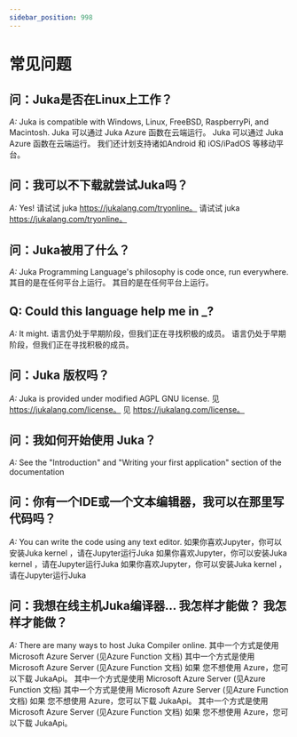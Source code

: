 ```yaml
---
sidebar_position: 998
---
```


# 常见问题

## 问：Juka是否在Linux上工作？

_A:_ Juka is compatible with Windows, Linux, FreeBSD, RaspberryPi, and Macintosh. Juka 可以通过 Juka Azure 函数在云端运行。 Juka 可以通过 Juka Azure 函数在云端运行。 我们还计划支持诸如Android 和 iOS/iPadOS 等移动平台。

## 问：我可以不下载就尝试Juka吗？

_A:_ Yes! 请试试 juka https://jukalang.com/tryonline。 请试试 juka https://jukalang.com/tryonline。

## 问：Juka被用了什么？

_A:_ Juka Programming Language's philosophy is code once, run everywhere. 其目的是在任何平台上运行。 其目的是在任何平台上运行。

## Q: Could this language help me in \_?

_A:_ It might. 语言仍处于早期阶段，但我们正在寻找积极的成员。 语言仍处于早期阶段，但我们正在寻找积极的成员。

## 问：Juka 版权吗？

_A:_ Juka is provided under modified AGPL GNU license. 见 https://jukalang.com/license。 见 https://jukalang.com/license。

## 问：我如何开始使用 Juka？

_A:_ See the "Introduction" and "Writing your first application" section of the documentation

## 问：你有一个IDE或一个文本编辑器，我可以在那里写代码吗？

_A:_ You can write the code using any text editor. 如果你喜欢Jupyter，你可以安装Juka kernel ，请在Jupyter运行Juka 如果你喜欢Jupyter，你可以安装Juka kernel ，请在Jupyter运行Juka 如果你喜欢Jupyter，你可以安装Juka kernel ，请在Jupyter运行Juka

## 问：我想在线主机Juka编译器... 我怎样才能做？ 我怎样才能做？

_A:_ There are many ways to host Juka Compiler online. 其中一个方式是使用 Microsoft Azure Server (见Azure Function 文档) 其中一个方式是使用 Microsoft Azure Server (见Azure Function 文档) 如果 您不想使用 Azure，您可以下载 JukaApi。 其中一个方式是使用 Microsoft Azure Server (见Azure Function 文档) 其中一个方式是使用 Microsoft Azure Server (见Azure Function 文档) 如果 您不想使用 Azure，您可以下载 JukaApi。 其中一个方式是使用 Microsoft Azure Server (见Azure Function 文档) 如果 您不想使用 Azure，您可以下载 JukaApi。
